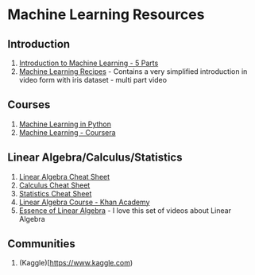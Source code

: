 # Machine Learning Resources

## Introduction

1. [Introduction to Machine Learning - 5 Parts](https://medium.com/springboard/the-data-science-process-the-complete-laymans-guide-to-what-a-data-scientist-actually-does-ca3e166b7c67)
2. [Machine Learning Recipes](https://www.youtube.com/watch?v=cKxRvEZd3Mw&list=PLT6elRN3Aer7ncFlaCz8Zz-4B5cnsrOMt) - Contains a very simplified introduction in video form with iris dataset - multi part video

## Courses

1. [Machine Learning in Python](https://www.springboard.com/learning-paths/machine-learning-python/)
2. [Machine Learning - Coursera](https://www.coursera.org/learn/machine-learning)

## Linear Algebra/Calculus/Statistics

1. [Linear Algebra Cheat Sheet](http://www.souravsengupta.com/cds2016/lectures/Savov_Notes.pdf)
2. [Calculus Cheat Sheet](http://tutorial.math.lamar.edu/pdf/Calculus_Cheat_Sheet_All.pdf)
3. [Statistics Cheat Sheet](http://web.mit.edu/~csvoss/Public/usabo/stats_handout.pdf)
4. [Linear Algebra Course - Khan Academy](https://www.khanacademy.org/math/linear-algebra/)
5. [Essence of Linear Algebra](https://www.youtube.com/watch?v=kjBOesZCoqc&list=PLZHQObOWTQDPD3MizzM2xVFitgF8hE_ab) - I love this set of videos about Linear Algebra

## Communities

1. (Kaggle)[https://www.kaggle.com)



